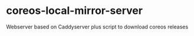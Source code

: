# coreos-local-mirror-server

Webserver based on Caddyserver plus script to download coreos releases

